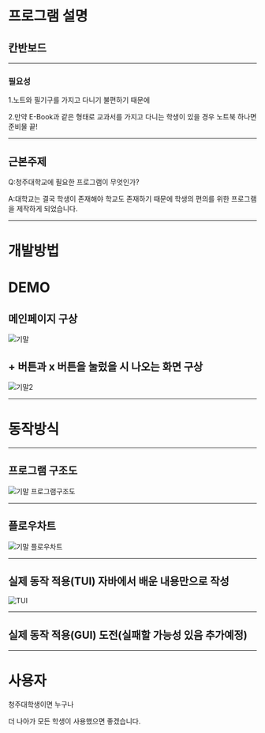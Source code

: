 # 프로그램 설명

## 칸반보드

---

### 필요성

1.노트와 필기구를 가지고 다니기 불편하기 때문에

2.만약 E-Book과 같은 형태로 교과서를 가지고 다니는 학생이 있을 경우 노트북 하나면 준비물 끝!

---

## 근본주제

Q:청주대학교에 필요한 프로그램이 무엇인가?

A:대학교는 결국 학생이 존재해야 학교도 존재하기 때문에 학생의 편의를 위한 프로그램을 제작하게 되었습니다.

---

# 개발방법

# DEMO

## 메인페이지 구상
![기말](https://github.com/user-attachments/assets/6200a8b4-6ddd-494c-9819-365dede2d558)

## + 버튼과 x 버튼을 눌렀을 시 나오는 화면 구상
![기말2](https://github.com/user-attachments/assets/c8a37dfc-31fb-4395-8f30-b8f177259273)

---

# 동작방식

---

## 프로그램 구조도
![기말 프로그램구조도](https://github.com/user-attachments/assets/76b28043-b5d8-4577-83f6-db46b1bd04eb)

---

## 플로우차트
![기말 플로우차트](https://github.com/user-attachments/assets/2109b812-5904-4e8c-8054-8216448e9613)

---

## 실제 동작 적용(TUI) 자바에서 배운 내용만으로 작성
![TUI](https://github.com/user-attachments/assets/f4b5d81b-f0ba-4084-85d0-c470d4613e2c)

---

## 실제 동작 적용(GUI) 도전(실패할 가능성 있음 추가예정)

---

# 사용자

청주대학생이면 누구나 

더 나아가 모든 학생이 사용했으면 좋겠습니다. 


